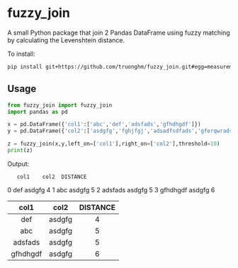# fuzzy_join

A small Python package that join 2 Pandas DataFrame using fuzzy matching by calculating the Levenshtein distance.

To install:

```bash
pip install git+https://github.com/truonghm/fuzzy_join.git#egg=measurements
```

## Usage

```python
from fuzzy_join import fuzzy_join
import pandas as pd

x = pd.DataFrame({'col1':['abc','def','adsfads','gfhdhgdf']})
y = pd.DataFrame({'col2':['asdgfg','fghjfgj','adsadfsdfads','gferqwradsfhdhgdf']})

z = fuzzy_join(x,y,left_on=['col1'],right_on=['col2'],threshold=10)
print(z)
```

Output:

       col1    col2  DISTANCE
0       def  asdgfg         4
1       abc  asdgfg         5
2   adsfads  asdgfg         5
3  gfhdhgdf  asdgfg         6

|   col1   |  col2  | DISTANCE |
| :------: | :----: | :------: |
|   def    | asdgfg |    4     |
|   abc    | asdgfg |    5     |
| adsfads  | asdgfg |    5     |
| gfhdhgdf | asdgfg |    6     |


